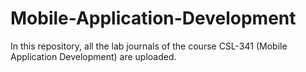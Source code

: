 # Mobile-Application-Development
In this repository, all the lab journals of the course CSL-341 (Mobile Application Development) are uploaded.
